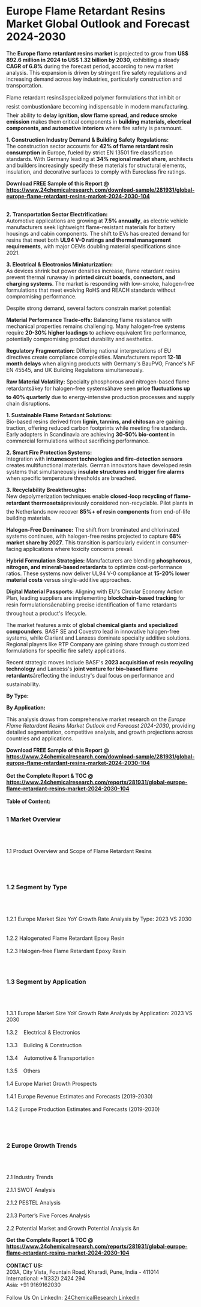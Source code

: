 <h1>Europe Flame Retardant Resins Market Global Outlook and Forecast 2024-2030</h1><p>The <strong>Europe flame retardant resins market</strong> is projected to grow from <strong>US$ 892.6 million in 2024 to US$ 1.32 billion by 2030</strong>, exhibiting a steady <strong>CAGR of 6.8%</strong> during the forecast period, according to new market analysis. This expansion is driven by stringent fire safety regulations and increasing demand across key industries, particularly construction and transportation.</p><p>Flame retardant resinsâspecialized polymer formulations that inhibit or resist combustionâare becoming indispensable in modern manufacturing. Their ability to <strong>delay ignition, slow flame spread, and reduce smoke emission</strong> makes them critical components in <strong>building materials, electrical components, and automotive interiors</strong> where fire safety is paramount.</p><p><strong>1. Construction Industry Demand &amp; Building Safety Regulations:</strong><br>
The construction sector accounts for <strong>42% of flame retardant resin consumption</strong> in Europe, fueled by strict EN 13501 fire classification standards. With Germany leading at <strong>34% regional market share</strong>, architects and builders increasingly specify these materials for structural elements, insulation, and decorative surfaces to comply with Euroclass fire ratings.</p><div><b>Download FREE Sample of this Report @ 
            <a href="https://www.24chemicalresearch.com/download-sample/281931/global-europe-flame-retardant-resins-market-2024-2030-104">
            https://www.24chemicalresearch.com/download-sample/281931/global-europe-flame-retardant-resins-market-2024-2030-104</a></b></div><br><p><strong>2. Transportation Sector Electrification:</strong><br>
Automotive applications are growing at <strong>7.5% annually</strong>, as electric vehicle manufacturers seek lightweight flame-resistant materials for battery housings and cabin components. The shift to EVs has created demand for resins that meet both <strong>UL94 V-0 ratings and thermal management requirements</strong>, with major OEMs doubling material specifications since 2021.</p><p><strong>3. Electrical &amp; Electronics Miniaturization:</strong><br>
As devices shrink but power densities increase, flame retardant resins prevent thermal runaway in <strong>printed circuit boards, connectors, and charging systems</strong>. The market is responding with low-smoke, halogen-free formulations that meet evolving RoHS and REACH standards without compromising performance.</p><p>Despite strong demand, several factors constrain market potential:</p><p><strong>Material Performance Trade-offs:</strong> Balancing flame resistance with mechanical properties remains challenging. Many halogen-free systems require <strong>20-30% higher loadings</strong> to achieve equivalent fire performance, potentially compromising product durability and aesthetics.</p><p><strong>Regulatory Fragmentation:</strong> Differing national interpretations of EU directives create compliance complexities. Manufacturers report <strong>12-18 month delays</strong> when aligning products with Germany's BauPVO, France's NF EN 45545, and UK Building Regulations simultaneously.</p><p><strong>Raw Material Volatility:</strong> Specialty phosphorous and nitrogen-based flame retardantsâkey for halogen-free systemsâhave seen <strong>price fluctuations up to 40% quarterly</strong> due to energy-intensive production processes and supply chain disruptions.</p><p><strong>1. Sustainable Flame Retardant Solutions:</strong><br>
Bio-based resins derived from <strong>lignin, tannins, and chitosan</strong> are gaining traction, offering reduced carbon footprints while meeting fire standards. Early adopters in Scandinavia are achieving <strong>30-50% bio-content</strong> in commercial formulations without sacrificing performance.</p><p><strong>2. Smart Fire Protection Systems:</strong><br>
Integration with <strong>intumescent technologies and fire-detection sensors</strong> creates multifunctional materials. German innovators have developed resin systems that simultaneously <strong>insulate structures and trigger fire alarms</strong> when specific temperature thresholds are breached.</p><p><strong>3. Recyclability Breakthroughs:</strong><br>
New depolymerization techniques enable <strong>closed-loop recycling of flame-retardant thermosets</strong>âpreviously considered non-recyclable. Pilot plants in the Netherlands now recover <strong>85%+ of resin components</strong> from end-of-life building materials.</p><p><strong>Halogen-Free Dominance:</strong> The shift from brominated and chlorinated systems continues, with halogen-free resins projected to capture <strong>68% market share by 2027</strong>. This transition is particularly evident in consumer-facing applications where toxicity concerns prevail.</p><p><strong>Hybrid Formulation Strategies:</strong> Manufacturers are blending <strong>phosphorous, nitrogen, and mineral-based retardants</strong> to optimize cost-performance ratios. These systems now deliver UL94 V-0 compliance at <strong>15-20% lower material costs</strong> versus single-additive approaches.</p><p><strong>Digital Material Passports:</strong> Aligning with EU's Circular Economy Action Plan, leading suppliers are implementing <strong>blockchain-based tracking</strong> for resin formulationsâenabling precise identification of flame retardants throughout a product's lifecycle.</p><p>The market features a mix of <strong>global chemical giants and specialized compounders</strong>. BASF SE and Covestro lead in innovative halogen-free systems, while Clariant and Lanxess dominate specialty additive solutions. Regional players like RTP Company are gaining share through customized formulations for specific fire safety applications.</p><p>Recent strategic moves include BASF's <strong>2023 acquisition of resin recycling technology</strong> and Lanxess's <strong>joint venture for bio-based flame retardants</strong>âreflecting the industry's dual focus on performance and sustainability.</p><p><strong>By Type:</strong></p><p><strong>By Application:</strong></p><p>This analysis draws from comprehensive market research on the <em>Europe Flame Retardant Resins Market Outlook and Forecast 2024-2030</em>, providing detailed segmentation, competitive analysis, and growth projections across countries and applications.</p><div><b>Download FREE Sample of this Report @ 
            <a href="https://www.24chemicalresearch.com/download-sample/281931/global-europe-flame-retardant-resins-market-2024-2030-104">
            https://www.24chemicalresearch.com/download-sample/281931/global-europe-flame-retardant-resins-market-2024-2030-104</a></b></div><br><div><b>Get the Complete Report & TOC @ 
            <a href="https://www.24chemicalresearch.com/reports/281931/global-europe-flame-retardant-resins-market-2024-2030-104">
            https://www.24chemicalresearch.com/reports/281931/global-europe-flame-retardant-resins-market-2024-2030-104</a></b></div><br>
            <b>Table of Content:</b><p><h2><span style="font-size:16px"><strong>1 Market Overview&nbsp;&nbsp; &nbsp;</strong></span></h2><br />
<br />
<p>1.1 Product Overview and Scope of Flame Retardant Resins&nbsp;</p><br />
<br />
<h2><strong><span style="font-size:16px">1.2 Segment by Type&nbsp;&nbsp; &nbsp;</span></strong></h2><br />
<br />
<p>1.2.1 Europe Market Size YoY Growth Rate Analysis by Type: 2023 VS 2030&nbsp;&nbsp; &nbsp;<br /><br />
1.2.2 Halogenated Flame Retardant Epoxy Resin&nbsp;&nbsp; &nbsp;<br /><br />
1.2.3 Halogen-free Flame Retardant Epoxy Resin<br /><br />
<br />
<h2><span style="font-size:16px"><strong>1.3 Segment by Application&nbsp;&nbsp;</strong></span></h2><br />
<br />
<p>1.3.1 Europe Market Size YoY Growth Rate Analysis by Application: 2023 VS 2030&nbsp;&nbsp; &nbsp;<br /><br />
1.3.2&nbsp;&nbsp; &nbsp;Electrical & Electronics<br /><br />
1.3.3&nbsp;&nbsp; &nbsp;Building & Construction<br /><br />
1.3.4&nbsp;&nbsp; &nbsp;Automotive & Transportation<br /><br />
1.3.5&nbsp;&nbsp; &nbsp;Others<br /><br />
1.4 Europe Market Growth Prospects&nbsp;&nbsp; &nbsp;<br /><br />
1.4.1 Europe Revenue Estimates and Forecasts (2019-2030)&nbsp;&nbsp; &nbsp;<br /><br />
1.4.2 Europe Production Estimates and Forecasts (2019-2030)&nbsp;&nbsp;</p><br />
<br />
<h2><span style="font-size:16px"><strong>2 Europe Growth Trends&nbsp;&nbsp; &nbsp;</strong></span></h2><br />
<br />
<p>2.1 Industry Trends&nbsp;&nbsp; &nbsp;<br /><br />
2.1.1 SWOT Analysis&nbsp;&nbsp; &nbsp;<br /><br />
2.1.2 PESTEL Analysis&nbsp;&nbsp; &nbsp;<br /><br />
2.1.3 Porter&rsquo;s Five Forces Analysis&nbsp;&nbsp; &nbsp;<br /><br />
2.2 Potential Market and Growth Potential Analysis&nbsp;&n</p><div><b>Get the Complete Report & TOC @ 
            <a href="https://www.24chemicalresearch.com/reports/281931/global-europe-flame-retardant-resins-market-2024-2030-104">
            https://www.24chemicalresearch.com/reports/281931/global-europe-flame-retardant-resins-market-2024-2030-104</a></b></div><br><b>CONTACT US:</b><br>
            203A, City Vista, Fountain Road, Kharadi, Pune, India - 411014<br>
            International: +1(332) 2424 294<br>
            Asia: +91 9169162030 <br><br>
            Follow Us On LinkedIn: <a href="https://www.linkedin.com/company/24chemicalresearch/">24ChemicalResearch LinkedIn</a>